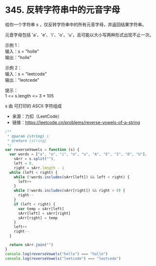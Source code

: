 # 345. 反转字符串中的元音字母

给你一个字符串 s ，仅反转字符串中的所有元音字母，并返回结果字符串。

元音字母包括 'a'、'e'、'i'、'o'、'u'，且可能以大小写两种形式出现不止一次。

示例 1：  
输入：s = "holle"  
输出："holle"

示例 2：  
输入：s = "leetcode"  
输出："leotcede"

提示：  
1 <= s.length <= 3 \* 105

s 由 可打印的 ASCII 字符组成

- 来源：力扣（LeetCode）  
- 链接：https://leetcode.cn/problems/reverse-vowels-of-a-string

```javascript
/**
 * @param {string} s
 * @return {string}
 */
var reverseVowels = function (s) {
  var words = ["a", "e", "i", "o", "u", "A", "E", "I", "O", "U"],
    sArr = s.split(""),
    left = 0,
    right = sArr.length - 1
  while (left < right) {
    while (!words.includes(sArr[left]) && left < right) {
      left++
    }
    while (!words.includes(sArr[right]) && right > 0) {
      right--
    }
    if (left < right) {
      var temp = sArr[left]
      sArr[left] = sArr[right]
      sArr[right] = temp
    }
    left++
    right--
  }

  return sArr.join("")
}
console.log(reverseVowels("hello") === "holle")
console.log(reverseVowels("leetcode") === "leotcede")
```
